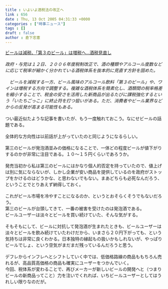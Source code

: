 ```yaml
---
title : いよいよ酒税法の改正へ
link : 656
date : Thu, 13 Oct 2005 04:31:33 +0000
categories : ["時事ニュース"]
tags : []
draft : false
author : 倉下忠憲
---
```


<A HREF="http://www.yomiuri.co.jp/atmoney/news/20051013i101.htm" TARGET="_blank">ビールは減税、「第３のビール」は増税へ…酒税見直し</A><BR><BR><I>政府・与党は１２日、２００６年度税制改正で、酒の種類やアルコール度数などに応じて税率が細かく分かれている酒税体系を抜本的に見直す方針を固めた。<BR><BR>　ビールを減税する一方、ビール風味のアルコール飲料「第３のビール」や、ワインは増税する方向で調整する。複雑な酒税体系を簡素化し、酒類間の税率格差を縮小することで、税金の安さを活用した新商品が出るたびに課税強化するという「いたちごっこ」に終止符を打つ狙いがある。ただ、消費者やビール業界などからの反発が高まる可能性もある。</I><BR><BR>つい最近似たような記事を書いたが、もう一度触れておこう。なにせビールの話題である。<BR><BR>全体的な方向性は以前話が上がっていたのと同じようになるらしい。<BR><BR>第三のビールが発泡酒並みの価格になることで、一体どの程度ビールが値下がりするのかが非常に注目である。１０～１５円くらいであろうか。<BR><BR>発売当初から私は第三のビールにはかなり個人的否定を持っていたので、値上げは別に気にならないが、しかし企業が安い商品を提供しているのを政府がストップをかけるのはどうかな、と思わないでもない。まあどちらも必死なんだろう、ということでとりあえず納得しておく。<BR><BR>これがビール市場を冷やすことになるのか、というとおそらくそうでもないだろう。<BR>第三のビールが台頭してきて、一番の被害を受けたのは発泡酒である。<BR>ビールユーザーは淡々とビールを買い続けていた、そんな気がする。<BR><BR>そもそもにして、ビールに対抗して発泡酒が生まれたときも、ビールユーザーは淡々とビールを飲み続けていたわけだから、いまさら２０円下がっても、という気持ちは非常に良くわかる。日本独特の縁起もの扱いかもしれないが、やっぱりビールでしょ、という空気がまだまだ残っているんだろうと思う。<BR><BR>デフレからインフレへとシフトしていく中では、低価格路線の商品ももちろん売れるが、高品質高価格の商品も確実にユーザーをつかんでいく。<BR>今回、税体系が変わることで、再びメーカーが新しいビールの開発へと（つまりビールの新商品ってこと）力を注いでくれれば、いちビールユーザーとしてはうれしい限りなのだが。<BR><BR><br><br>
